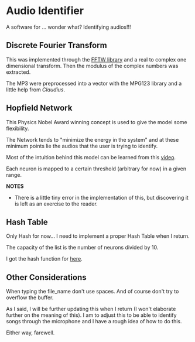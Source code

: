 # Audio Identifier
A software for ... wonder what? Identifying audios!!!

## Discrete Fourier Transform
This was implemented through the [FFTW library](https://fftw.org/fftw3.pdf) and a real to complex one dimensional transform. Then the modulus of the complex numbers was extracted.

The MP3 were preprocessed into a vector with the MPG123 library and a little help from *Claudius*.

## Hopfield Network
This Physics Nobel Award winning concept is used to give the model some flexibility.

The Network tends to "minimize the energy in the system" and at these minimum points lie the audios that the user is trying to identify.

Most of the intuition behind this model can be learned from this [video](https://youtu.be/1WPJdAW-sFo?feature=shared).

Each neuron is mapped to a certain threshold (arbitrary for now) in a given range.

**NOTES**
* There is a little tiny error in the implementation of this, but discovering it is left as an exercise to the reader.

## Hash Table
Only Hash for now... I need to implement a proper Hash Table when I return.

The capacity of the list is the number of neurons divided by 10.

I got the hash function for [here](https://stackoverflow.com/questions/20511347/a-good-hash-function-for-a-vector).

## Other Considerations
When typing the file_name don't use spaces. And of course don't try to overflow the buffer.

As I said, I will be further updating this when I return (I won't elaborate further on the meaning of this). I am to adjust this to be able to identify songs through the microphone and I have a rough idea of how to do this.

Either way, farewell.
